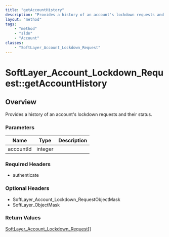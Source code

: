 ```yaml
---
title: "getAccountHistory"
description: "Provides a history of an account's lockdown requests and their status."
layout: "method"
tags:
    - "method"
    - "sldn"
    - "Account"
classes:
    - "SoftLayer_Account_Lockdown_Request"
---
```

# SoftLayer_Account_Lockdown_Request::getAccountHistory
## Overview 
Provides a history of an account's lockdown requests and their status.

### Parameters 
|Name | Type | Description |
| --- | --- | --- |
|accountId| integer| |


### Required Headers
* authenticate

### Optional Headers
* SoftLayer_Account_Lockdown_RequestObjectMask
* SoftLayer_ObjectMask

### Return Values
<a href='/reference/datatypes/SoftLayer_Account_Lockdown_Request'>SoftLayer_Account_Lockdown_Request[] </a>

